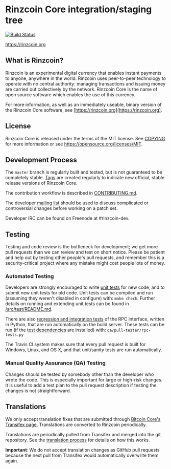 Rinzcoin Core integration/staging tree
=====================================

[![Build Status](https://travis-ci.org/rinzcoin-project/rinzcoin.svg?branch=master)](https://travis-ci.org/rinzcoin-project/rinzcoin)

https://rinzcoin.org

What is Rinzcoin?
----------------

Rinzcoin is an experimental digital currency that enables instant payments to
anyone, anywhere in the world. Rinzcoin uses peer-to-peer technology to operate
with no central authority: managing transactions and issuing money are carried
out collectively by the network. Rinzcoin Core is the name of open source
software which enables the use of this currency.

For more information, as well as an immediately useable, binary version of
the Rinzcoin Core software, see [https://rinzcoin.org](https://rinzcoin.org).

License
-------

Rinzcoin Core is released under the terms of the MIT license. See [COPYING](COPYING) for more
information or see https://opensource.org/licenses/MIT.

Development Process
-------------------

The `master` branch is regularly built and tested, but is not guaranteed to be
completely stable. [Tags](https://github.com/rinzcoin-project/rinzcoin/tags) are created
regularly to indicate new official, stable release versions of Rinzcoin Core.

The contribution workflow is described in [CONTRIBUTING.md](CONTRIBUTING.md).

The developer [mailing list](https://groups.google.com/forum/#!forum/rinzcoin-dev)
should be used to discuss complicated or controversial changes before working
on a patch set.

Developer IRC can be found on Freenode at #rinzcoin-dev.

Testing
-------

Testing and code review is the bottleneck for development; we get more pull
requests than we can review and test on short notice. Please be patient and help out by testing
other people's pull requests, and remember this is a security-critical project where any mistake might cost people
lots of money.

### Automated Testing

Developers are strongly encouraged to write [unit tests](src/test/README.md) for new code, and to
submit new unit tests for old code. Unit tests can be compiled and run
(assuming they weren't disabled in configure) with: `make check`. Further details on running
and extending unit tests can be found in [/src/test/README.md](/src/test/README.md).

There are also [regression and integration tests](/qa) of the RPC interface, written
in Python, that are run automatically on the build server.
These tests can be run (if the [test dependencies](/qa) are installed) with: `qa/pull-tester/rpc-tests.py`

The Travis CI system makes sure that every pull request is built for Windows, Linux, and OS X, and that unit/sanity tests are run automatically.

### Manual Quality Assurance (QA) Testing

Changes should be tested by somebody other than the developer who wrote the
code. This is especially important for large or high-risk changes. It is useful
to add a test plan to the pull request description if testing the changes is
not straightforward.

Translations
------------

We only accept translation fixes that are submitted through [Bitcoin Core's Transifex page](https://www.transifex.com/projects/p/bitcoin/).
Translations are converted to Rinzcoin periodically.

Translations are periodically pulled from Transifex and merged into the git repository. See the
[translation process](doc/translation_process.md) for details on how this works.

**Important**: We do not accept translation changes as GitHub pull requests because the next
pull from Transifex would automatically overwrite them again.
